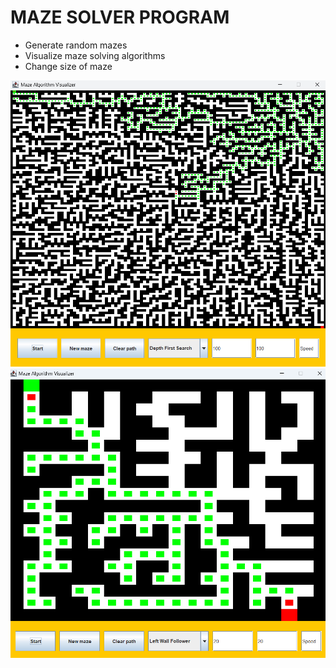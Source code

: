 # MAZE SOLVER PROGRAM

* Generate random mazes
* Visualize maze solving algorithms
* Change size of maze 

![](https://github.com/stitas/mazeSolver/blob/master/preview_images/img0.png?raw=true)
![](https://github.com/stitas/mazeSolver/blob/master/preview_images/img1.png?raw=true)